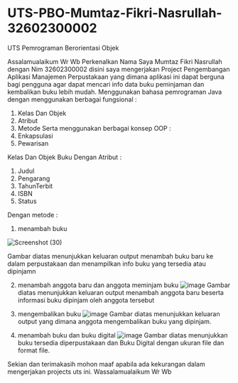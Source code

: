# UTS-PBO-Mumtaz-Fikri-Nasrullah-32602300002
UTS Pemrograman Berorientasi Objek

Assalamualaikum Wr Wb
Perkenalkan Nama Saya Mumtaz Fikri Nasrullah dengan Nim 32602300002 disini saya mengerjakan
Project Pengembangan Aplikasi Manajemen Perpustakaan yang dimana aplikasi ini dapat berguna bagi pengguna agar dapat mencari info data buku peminjaman dan kembalikan buku lebih mudah.
Menggunakan bahasa pemrograman Java dengan menggunakan berbagai fungsional :
1. Kelas Dan Objek
2. Atribut
3. Metode
Serta menggunakan berbagai konsep OOP :
1. Enkapsulasi
2. Pewarisan

Kelas Dan Objek
Buku Dengan Atribut :
1. Judul
2. Pengarang
3. TahunTerbit
4. ISBN
5. Status

Dengan metode :
1. menambah buku

![Screenshot (30)](https://github.com/user-attachments/assets/410fa9e9-9fe8-4d40-aa5c-3f146dab8d03)

Gambar diatas menunjukkan keluaran output menambah buku baru ke dalam perpustakaan dan menampilkan info buku yang tersedia atau dipinjamn

2. menambah anggota baru dan anggota meminjam buku
![image](https://github.com/user-attachments/assets/d472b4bc-8be5-4e89-bd37-d6b347fc6341)
Gambar diatas menunjukkan keluaran output menambah anggota baru beserta informasi buku dipinjam oleh anggota tersebut

3. mengembalikan buku
![image](https://github.com/user-attachments/assets/65312a39-1701-4fb5-b84b-662611583ceb)
Gambar diatas menunjukkan keluaran output yang dimana anggota mengembalikan buku yang dipinjam.

4. menambah buku dan buku digital
![image](https://github.com/user-attachments/assets/f283e97d-64f1-48b9-93b1-cbeb54242beb)
Gambar diatas menunjukkan buku tersedia diperpustakaan dan Buku Digital dengan ukuran file dan format file.

Sekian dan terimakasih mohon maaf apabila ada kekurangan dalam mengerjakan projects uts ini.
Wassalamualaikum Wr Wb

